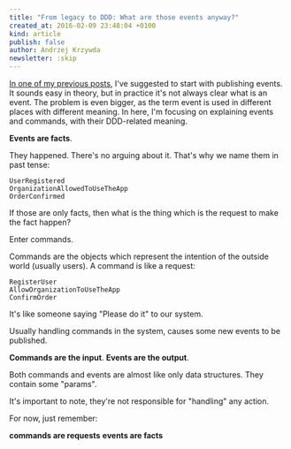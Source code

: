 ```yaml
---
title: "From legacy to DDD: What are those events anyway?"
created_at: 2016-02-09 23:48:04 +0100
kind: article
publish: false
author: Andrzej Krzywda
newsletter: :skip
---
```


[In one of my previous posts](http://blog.arkency.com/2016/01/from-legacy-to-ddd-start-with-publishing-events/), I've suggested to start with publishing events. It sounds easy in theory, but in practice it's not always clear what is an event. 
The problem is even bigger, as the term event is used in different places with different meaning. In here, I'm focusing on explaining events and commands, with their DDD-related meaning.

<!-- more -->

**Events are facts**. 

They happened. There's no arguing about it. That's why we name them in past tense:

```
UserRegistered
OrganizationAllowedToUseTheApp
OrderConfirmed
```

If those are only facts, then what is the thing which is the request to make the fact happen?

Enter commands.

Commands are the objects which represent the intention of the outside world (usually users). A command is like a request:

```
RegisterUser
AllowOrganizationToUseTheApp
ConfirmOrder
```

It's like someone saying "Please do it" to our system.

Usually handling commands in the system, causes some new events to be published.

**Commands are the input**.
**Events are the output**.

Both commands and events are almost like only data structures. They contain some "params".

It's important to note, they're not responsible for "handling" any action. 

For now, just remember:

**commands are requests**
**events are facts**
